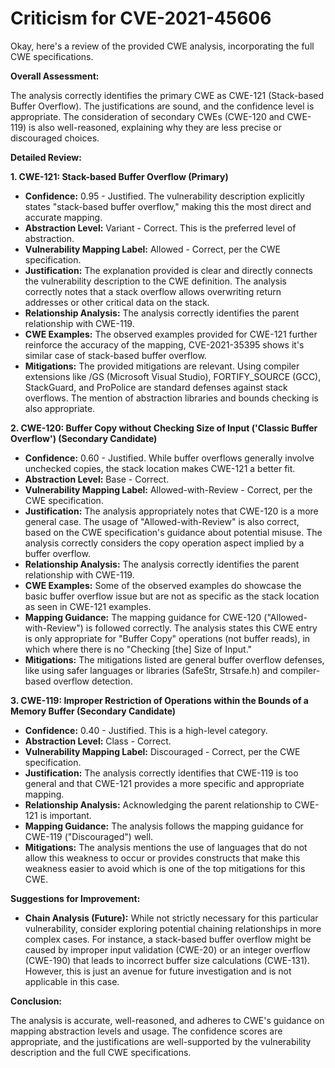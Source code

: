 # Criticism for CVE-2021-45606

Okay, here's a review of the provided CWE analysis, incorporating the full CWE specifications.

**Overall Assessment:**

The analysis correctly identifies the primary CWE as CWE-121 (Stack-based Buffer Overflow).  The justifications are sound, and the confidence level is appropriate.  The consideration of secondary CWEs (CWE-120 and CWE-119) is also well-reasoned, explaining why they are less precise or discouraged choices.

**Detailed Review:**

**1. CWE-121: Stack-based Buffer Overflow (Primary)**

*   **Confidence:** 0.95 - Justified. The vulnerability description explicitly states "stack-based buffer overflow," making this the most direct and accurate mapping.
*   **Abstraction Level:** Variant - Correct. This is the preferred level of abstraction.
*   **Vulnerability Mapping Label:** Allowed - Correct, per the CWE specification.
*   **Justification:** The explanation provided is clear and directly connects the vulnerability description to the CWE definition.  The analysis correctly notes that a stack overflow allows overwriting return addresses or other critical data on the stack.
*   **Relationship Analysis:**  The analysis correctly identifies the parent relationship with CWE-119.
*   **CWE Examples:** The observed examples provided for CWE-121 further reinforce the accuracy of the mapping, CVE-2021-35395 shows it's similar case of stack-based buffer overflow.
*   **Mitigations:**  The provided mitigations are relevant.  Using compiler extensions like /GS (Microsoft Visual Studio), FORTIFY_SOURCE (GCC), StackGuard, and ProPolice are standard defenses against stack overflows.  The mention of abstraction libraries and bounds checking is also appropriate.

**2. CWE-120: Buffer Copy without Checking Size of Input ('Classic Buffer Overflow') (Secondary Candidate)**

*   **Confidence:** 0.60 - Justified.  While buffer overflows generally involve unchecked copies, the stack location makes CWE-121 a better fit.
*   **Abstraction Level:** Base - Correct.
*   **Vulnerability Mapping Label:** Allowed-with-Review - Correct, per the CWE specification.
*   **Justification:** The analysis appropriately notes that CWE-120 is a more general case. The usage of "Allowed-with-Review" is also correct, based on the CWE specification's guidance about potential misuse.  The analysis correctly considers the copy operation aspect implied by a buffer overflow.
*   **Relationship Analysis:**  The analysis correctly identifies the parent relationship with CWE-119.
*   **CWE Examples:** Some of the observed examples do showcase the basic buffer overflow issue but are not as specific as the stack location as seen in CWE-121 examples.
*   **Mapping Guidance:** The mapping guidance for CWE-120 ("Allowed-with-Review") is followed correctly. The analysis states this CWE entry is only appropriate for "Buffer Copy" operations (not buffer reads), in which where there is no "Checking [the] Size of Input."
*   **Mitigations:** The mitigations listed are general buffer overflow defenses, like using safer languages or libraries (SafeStr, Strsafe.h) and compiler-based overflow detection.

**3. CWE-119: Improper Restriction of Operations within the Bounds of a Memory Buffer (Secondary Candidate)**

*   **Confidence:** 0.40 - Justified. This is a high-level category.
*   **Abstraction Level:** Class - Correct.
*   **Vulnerability Mapping Label:** Discouraged - Correct, per the CWE specification.
*   **Justification:** The analysis correctly identifies that CWE-119 is too general and that CWE-121 provides a more specific and appropriate mapping.
*   **Relationship Analysis:** Acknowledging the parent relationship to CWE-121 is important.
*   **Mapping Guidance:** The analysis follows the mapping guidance for CWE-119 ("Discouraged") well.
*   **Mitigations:** The analysis mentions the use of languages that do not allow this weakness to occur or provides constructs that make this weakness easier to avoid which is one of the top mitigations for this CWE.

**Suggestions for Improvement:**

*   **Chain Analysis (Future):** While not strictly necessary for this particular vulnerability, consider exploring potential chaining relationships in more complex cases. For instance, a stack-based buffer overflow might be caused by improper input validation (CWE-20) or an integer overflow (CWE-190) that leads to incorrect buffer size calculations (CWE-131). However, this is just an avenue for future investigation and is not applicable in this case.

**Conclusion:**

The analysis is accurate, well-reasoned, and adheres to CWE's guidance on mapping abstraction levels and usage. The confidence scores are appropriate, and the justifications are well-supported by the vulnerability description and the full CWE specifications.
